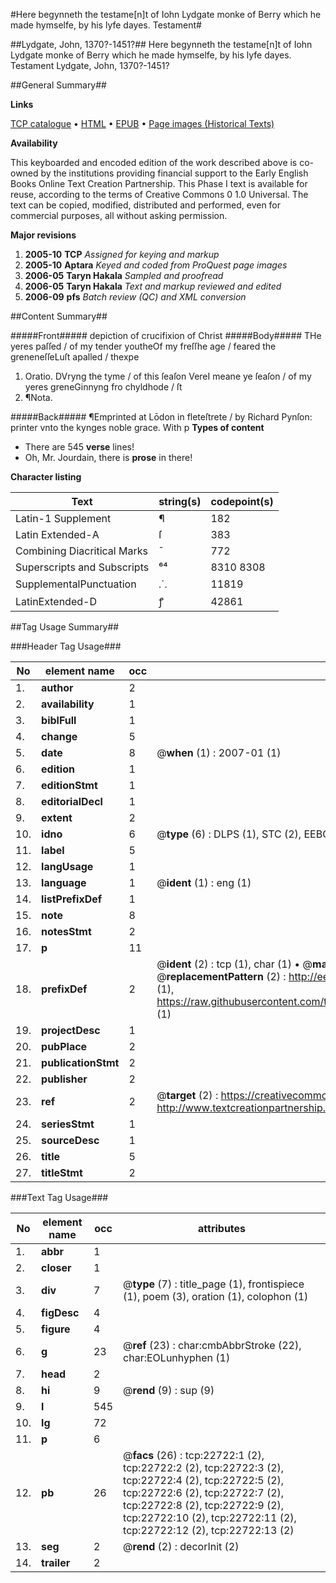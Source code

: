 #Here begynneth the testame[n]t of Iohn Lydgate monke of Berry which he made hymselfe, by his lyfe dayes. Testament#

##Lydgate, John, 1370?-1451?##
Here begynneth the testame[n]t of Iohn Lydgate monke of Berry which he made hymselfe, by his lyfe dayes.
Testament
Lydgate, John, 1370?-1451?

##General Summary##

**Links**

[TCP catalogue](http://www.ota.ox.ac.uk/tcp/)  • 
[HTML](http://tei.it.ox.ac.uk/tcp/Texts-HTML/free/A06/A06572.html)  • 
[EPUB](http://tei.it.ox.ac.uk/tcp/Texts-EPUB/free/A06/A06572.epub) • 
[Page images (Historical Texts)](https://data.historicaltexts.jisc.ac.uk/view?pubId=eebo-99857054e&pageId=eebo-99857054e-22722-1)

**Availability**

This keyboarded and encoded edition of the
	       work described above is co-owned by the institutions
	       providing financial support to the Early English Books
	       Online Text Creation Partnership. This Phase I text is
	       available for reuse, according to the terms of Creative
	       Commons 0 1.0 Universal. The text can be copied,
	       modified, distributed and performed, even for
	       commercial purposes, all without asking permission.

**Major revisions**

1. __2005-10__ __TCP__ *Assigned for keying and markup*
1. __2005-10__ __Aptara__ *Keyed and coded from ProQuest page images*
1. __2006-05__ __Taryn Hakala__ *Sampled and proofread*
1. __2006-05__ __Taryn Hakala__ *Text and markup reviewed and edited*
1. __2006-09__ __pfs__ *Batch review (QC) and XML conversion*

##Content Summary##

#####Front#####
depiction of crucifixion of Christ
#####Body#####
THe yeres paſſed / of my tender youtheOf my freſſhe age / feared the greneneſſeLuſt apalled / thexpe
1. Oratio.
DVryng the tyme / of this ſeaſon VereI meane ye ſeaſon / of my yeres greneGinnyng fro chyldhode / ſt
1. ¶Nota.

#####Back#####
¶Emprinted at Lōdon in fleteſtrete / by Richard
Pynſon: printer vnto the kynges noble grace.
With p
**Types of content**

  * There are 545 **verse** lines!
  * Oh, Mr. Jourdain, there is **prose** in there!

**Character listing**


|Text|string(s)|codepoint(s)|
|---|---|---|
|Latin-1 Supplement|¶|182|
|Latin Extended-A|ſ|383|
|Combining             Diacritical Marks|̄|772|
|Superscripts             and Subscripts|⁶⁴|8310 8308|
|SupplementalPunctuation|⸫|11819|
|LatinExtended-D|ꝭ|42861|

##Tag Usage Summary##

###Header Tag Usage###

|No|element name|occ|attributes|
|---|---|---|---|
|1.|__author__|2||
|2.|__availability__|1||
|3.|__biblFull__|1||
|4.|__change__|5||
|5.|__date__|8| @__when__ (1) : 2007-01 (1)|
|6.|__edition__|1||
|7.|__editionStmt__|1||
|8.|__editorialDecl__|1||
|9.|__extent__|2||
|10.|__idno__|6| @__type__ (6) : DLPS (1), STC (2), EEBO-CITATION (1), PROQUEST (1), VID (1)|
|11.|__label__|5||
|12.|__langUsage__|1||
|13.|__language__|1| @__ident__ (1) : eng (1)|
|14.|__listPrefixDef__|1||
|15.|__note__|8||
|16.|__notesStmt__|2||
|17.|__p__|11||
|18.|__prefixDef__|2| @__ident__ (2) : tcp (1), char (1)  •  @__matchPattern__ (2) : ([0-9\-]+):([0-9IVX]+) (1), (.+) (1)  •  @__replacementPattern__ (2) : http://eebo.chadwyck.com/downloadtiff?vid=$1&page=$2 (1), https://raw.githubusercontent.com/textcreationpartnership/Texts/master/tcpchars.xml#$1 (1)|
|19.|__projectDesc__|1||
|20.|__pubPlace__|2||
|21.|__publicationStmt__|2||
|22.|__publisher__|2||
|23.|__ref__|2| @__target__ (2) : https://creativecommons.org/publicdomain/zero/1.0/ (1), http://www.textcreationpartnership.org/docs/. (1)|
|24.|__seriesStmt__|1||
|25.|__sourceDesc__|1||
|26.|__title__|5||
|27.|__titleStmt__|2||


###Text Tag Usage###

|No|element name|occ|attributes|
|---|---|---|---|
|1.|__abbr__|1||
|2.|__closer__|1||
|3.|__div__|7| @__type__ (7) : title_page (1), frontispiece (1), poem (3), oration (1), colophon (1)|
|4.|__figDesc__|4||
|5.|__figure__|4||
|6.|__g__|23| @__ref__ (23) : char:cmbAbbrStroke (22), char:EOLunhyphen (1)|
|7.|__head__|2||
|8.|__hi__|9| @__rend__ (9) : sup (9)|
|9.|__l__|545||
|10.|__lg__|72||
|11.|__p__|6||
|12.|__pb__|26| @__facs__ (26) : tcp:22722:1 (2), tcp:22722:2 (2), tcp:22722:3 (2), tcp:22722:4 (2), tcp:22722:5 (2), tcp:22722:6 (2), tcp:22722:7 (2), tcp:22722:8 (2), tcp:22722:9 (2), tcp:22722:10 (2), tcp:22722:11 (2), tcp:22722:12 (2), tcp:22722:13 (2)|
|13.|__seg__|2| @__rend__ (2) : decorInit (2)|
|14.|__trailer__|2||
